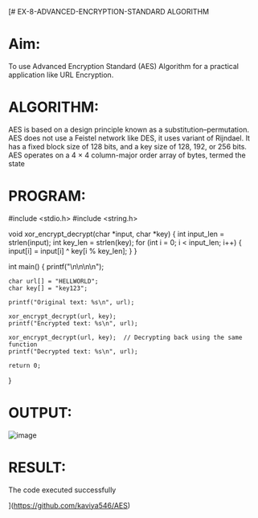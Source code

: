[# EX-8-ADVANCED-ENCRYPTION-STANDARD ALGORITHM
# Aim:
To use Advanced Encryption Standard (AES) Algorithm for a practical application like URL Encryption.

# ALGORITHM:
AES is based on a design principle known as a substitution–permutation.
AES does not use a Feistel network like DES, it uses variant of Rijndael.
It has a fixed block size of 128 bits, and a key size of 128, 192, or 256 bits.
AES operates on a 4 × 4 column-major order array of bytes, termed the state
# PROGRAM:

#include <stdio.h>
#include <string.h>

void xor_encrypt_decrypt(char *input, char *key) {
    int input_len = strlen(input);
    int key_len = strlen(key);
    for (int i = 0; i < input_len; i++) {
        input[i] = input[i] ^ key[i % key_len];
    }
}

int main() {
    printf("\n\n\n\n");

    char url[] = "HELLWORLD";
    char key[] = "key123";

    printf("Original text: %s\n", url);

    xor_encrypt_decrypt(url, key);
    printf("Encrypted text: %s\n", url);

    xor_encrypt_decrypt(url, key);  // Decrypting back using the same function
    printf("Decrypted text: %s\n", url);

    return 0;
}

# OUTPUT:

![image](https://github.com/user-attachments/assets/e49d5350-4bbf-4454-998d-6b600ab4e630)

# RESULT:
The code executed successfully


](https://github.com/kaviya546/AES)
